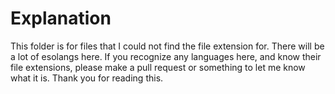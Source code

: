 # Explanation
This folder is for files that I could not find the file extension for.
There will be a lot of esolangs here.
If you recognize any languages here, and know their file extensions, please make a pull request or something to let me know what it is.
Thank you for reading this.